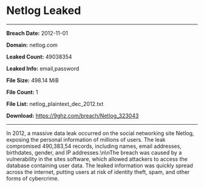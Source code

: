 # Netlog Leaked

------------
**Breach Date:** 2012-11-01

**Domain:** netlog.com

**Leaked Count:** 49038354

**Leaked Info:** email,password

**File Size:** 498.14 MiB

**File Count:** 1

**File List:** netlog_plaintext_dec_2012.txt

**Download:** https://9ghz.com/breach/Netlog_323043

------------
In 2012, a massive data leak occurred on the social networking site Netlog, exposing the personal information of millions of users. The leak compromised 490,383,54 records, including names, email addresses, birthdates, gender, and IP addresses.\n\nThe breach was caused by a vulnerability in the sites software, which allowed attackers to access the database containing user data. The leaked information was quickly spread across the internet, putting users at risk of identity theft, spam, and other forms of cybercrime.
